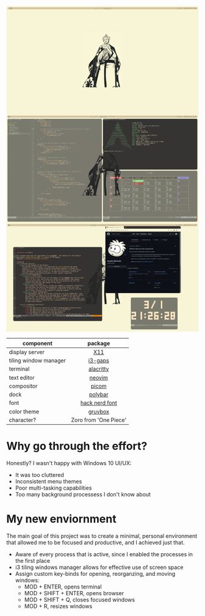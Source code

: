 ![Alt text](img/desktop.jpg?raw=true "My Desktop Environment")

| component              | package                                                   |
| ---------------------- |:---------------------------------------------------------:|
| display server         | [X11](https://www.x.org/wiki/)                            |
| tiling window manager  | [i3-gaps](https://github.com/Airblader/i3)                |
| terminal               | [alacritty](https://github.com/alacritty/alacritty)       |
| text editor            | [neovim](https://neovim.io/)                              |
| compositor             | [picom](https://github.com/yshui/picom)                   |
| dock                   | [polybar](https://github.com/polybar/polybar)             |
| font                   | [hack nerd font](https://github.com/ryanoasis/nerd-fonts) |
| color theme            | [gruvbox](https://github.com/morhetz/gruvbox)        |
| character? | Zoro from 'One Piece' |


# Why go through the effort?

Honestly? I wasn't happy with Windows 10 UI/UX:

 - It was too cluttered
 - Inconsistent menu themes
 - Poor multi-tasking capabilities
 - Too many background processess I don't know about

# My new enviornment #

The main goal of this project was to create a minimal, personal environment that allowed me to be focused and productive, and I achieved just that.

- Aware of every process that is active, since I enabled the processes in the first place
- i3 tiling windows manager allows for effective use of screen space
- Assign custom key-binds for opening, reorganzing, and moving windows:
    - MOD + ENTER, opens terminal
    - MOD + SHIFT + ENTER, opens browser
    - MOD + SHIFT + Q, closes focused windows
    - MOD + R, resizes windows



